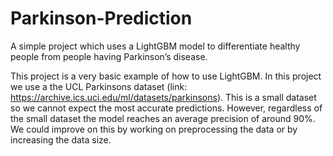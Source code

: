 # Parkinson-Prediction
A simple project which uses a LightGBM model to differentiate healthy people from people having Parkinson’s disease.

This project is a very basic example of how to use LightGBM. In this project we use a the UCL Parkinsons dataset (link: https://archive.ics.uci.edu/ml/datasets/parkinsons). 
This is a small dataset so we cannot expect the most accurate predictions. However, regardless of the small dataset the model reaches an average precision of around 90%. We could improve on this by working on preprocessing the data or by increasing the data size.
